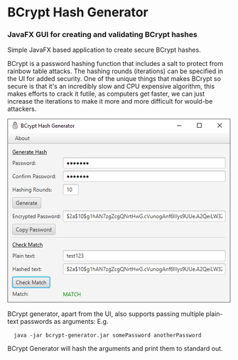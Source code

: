 # BCrypt Hash Generator
### JavaFX GUI for creating and validating BCrypt hashes

Simple JavaFX based application to create secure BCrypt hashes. 

BCrypt is a password hashing function that includes a salt to protect from rainbow table
attacks. The hashing rounds (iterations) can be specified in the UI for added security. One
of the unique things that makes BCrypt so secure is that it's an incredibly slow and CPU expensive
algorithm, this makes efforts to crack it futile, as computers get faster, we can just increase the 
iterations to make it more and more difficult for would-be attackers. 

![](./img/ui.png)

BCrypt generator, apart from the UI, also supports passing multiple plain-text passwords as arguments:
E.g.
```
  java -jar bcrypt-generator.jar somePassword anotherPassword
```
BCrypt Generator will hash the arguments and print them to standard out.
